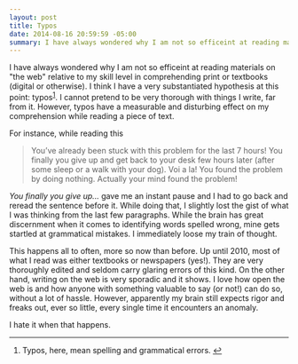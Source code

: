 ```yaml
---
layout: post
title: Typos
date: 2014-08-16 20:59:59 -05:00
summary: I have always wondered why I am not so efficeint at reading materials on "the web" relative to my skill level in comprehending print or textbooks. I think I have a very substantiated hypothesis at this point.
---
```

<p>I have always wondered why I am not so efficeint at reading materials on "the web" relative to my skill level in comprehending print or textbooks (digital or otherwise). I think I have a very substantiated hypothesis at this point: typos<sup id="fnref-786:fn-1"><a href="#fn-786:fn-1" rel="footnote">1</a></sup>. I cannot pretend to be very thorough with things I write, far from it. However, typos have a measurable and disturbing effect on my comprehension while reading a piece of text.</p>

<p>For instance, while reading this</p>

<blockquote>
  <p>You’ve already been stuck with this problem for the last 7 hours! You finally you give up and get back to your desk few hours later (after some sleep or a walk with your dog). Voi a la! You found the problem by doing nothing. Actually your mind found the problem!</p>
</blockquote>

<p><em>You finally you give up...</em> gave me an instant pause and I had to go back and reread the sentence before it. While doing that, I slightly lost the gist of what I was thinking from the last few  paragraphs. While the brain has great discernment when it comes to identifying words spelled wrong, mine gets startled at grammatical mistakes. I immediately loose my train of thought.</p>

<p>This happens all to often, more so now than before. Up until 2010, most of what I read was either textbooks or newspapers (yes!). They are very thoroughly edited and seldom carry glaring errors of this kind. On the other hand, writing on the web is very sporadic and it shows. I love how open the web is and how anyone with something valuable to say (or not!) can do so, without a lot of hassle. However, apparently my brain still expects rigor and freaks out, ever so little, every single time it encounters an anomaly.</p>

<p>I hate it when that happens.</p>

<div class="footnotes">
<hr />
<ol>

<li id="fn-786:fn-1">
<p>Typos, here, mean spelling and grammatical errors.&#160;<a href="#fnref-786:fn-1" rev="footnote">&#8617;</a></p>
</li>

</ol>
</div>
